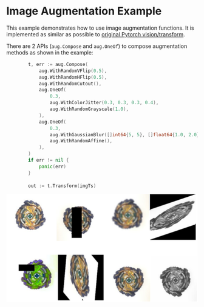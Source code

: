 # Image Augmentation Example

This example demonstrates how to use image augmentation functions. It is implemented as similar as possible to [original Pytorch vision/transform](https://pytorch.org/vision/stable/transforms.html#).

There are 2 APIs (`aug.Compose` and `aug.OneOf`) to compose augmentation methods as shown in the example: 

```go
		t, err := aug.Compose(
			aug.WithRandomVFlip(0.5),
			aug.WithRandomHFlip(0.5),
			aug.WithRandomCutout(),
			aug.OneOf(
				0.3,
				aug.WithColorJitter(0.3, 0.3, 0.3, 0.4),
				aug.WithRandomGrayscale(1.0),
			),
			aug.OneOf(
				0.3,
				aug.WithGaussianBlur([]int64{5, 5}, []float64{1.0, 2.0}),
				aug.WithRandomAffine(),
			),
		)
		if err != nil {
			panic(err)
		}

		out := t.Transform(imgTs)
```


![transformed images](augment.png)



